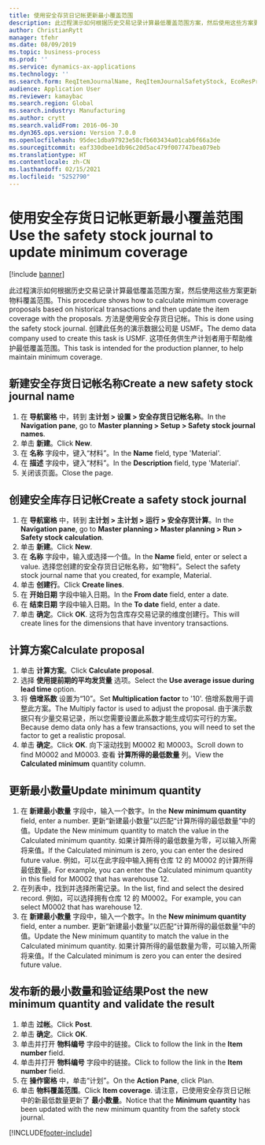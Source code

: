 ```yaml
---
title: 使用安全存货日记帐更新最小覆盖范围
description: 此过程演示如何根据历史交易记录计算最低覆盖范围方案，然后使用这些方案更新物料覆盖范围。
author: ChristianRytt
manager: tfehr
ms.date: 08/09/2019
ms.topic: business-process
ms.prod: ''
ms.service: dynamics-ax-applications
ms.technology: ''
ms.search.form: ReqItemJournalName, ReqItemJournalSafetyStock, EcoResProductInformationDialog, EcoResProductDetailsExtended, ReqItemTable
audience: Application User
ms.reviewer: kamaybac
ms.search.region: Global
ms.search.industry: Manufacturing
ms.author: crytt
ms.search.validFrom: 2016-06-30
ms.dyn365.ops.version: Version 7.0.0
ms.openlocfilehash: 95dec1dba97923e58cfb603434a01cab6f66a3de
ms.sourcegitcommit: eaf330dbee1db96c20d5ac479f007747bea079eb
ms.translationtype: HT
ms.contentlocale: zh-CN
ms.lasthandoff: 02/15/2021
ms.locfileid: "5252790"
---
```

# <a name="use-the-safety-stock-journal-to-update-minimum-coverage"></a><span data-ttu-id="cd84b-103">使用安全存货日记帐更新最小覆盖范围</span><span class="sxs-lookup"><span data-stu-id="cd84b-103">Use the safety stock journal to update minimum coverage</span></span>

[!include [banner](../../includes/banner.md)]

<span data-ttu-id="cd84b-104">此过程演示如何根据历史交易记录计算最低覆盖范围方案，然后使用这些方案更新物料覆盖范围。</span><span class="sxs-lookup"><span data-stu-id="cd84b-104">This procedure shows how to calculate minimum coverage proposals based on historical transactions and then update the item coverage with the proposals.</span></span> <span data-ttu-id="cd84b-105">方法是使用安全存货日记帐。</span><span class="sxs-lookup"><span data-stu-id="cd84b-105">This is done using the safety stock journal.</span></span> <span data-ttu-id="cd84b-106">创建此任务的演示数据公司是 USMF。</span><span class="sxs-lookup"><span data-stu-id="cd84b-106">The demo data company used to create this task is USMF.</span></span> <span data-ttu-id="cd84b-107">这项任务供生产计划者用于帮助维护最低覆盖范围。</span><span class="sxs-lookup"><span data-stu-id="cd84b-107">This task is intended for the production planner, to help maintain minimum coverage.</span></span>


## <a name="create-a-new-safety-stock-journal-name"></a><span data-ttu-id="cd84b-108">新建安全存货日记帐名称</span><span class="sxs-lookup"><span data-stu-id="cd84b-108">Create a new safety stock journal name</span></span>
1. <span data-ttu-id="cd84b-109">在 **导航窗格** 中，转到 **主计划 > 设置 > 安全存货日记帐名称**。</span><span class="sxs-lookup"><span data-stu-id="cd84b-109">In the **Navigation pane**, go to **Master planning > Setup > Safety stock journal names**.</span></span>
2. <span data-ttu-id="cd84b-110">单击 **新建**。</span><span class="sxs-lookup"><span data-stu-id="cd84b-110">Click **New**.</span></span>
3. <span data-ttu-id="cd84b-111">在 **名称** 字段中，键入“材料”。</span><span class="sxs-lookup"><span data-stu-id="cd84b-111">In the **Name** field, type 'Material'.</span></span>
4. <span data-ttu-id="cd84b-112">在 **描述** 字段中，键入“材料”。</span><span class="sxs-lookup"><span data-stu-id="cd84b-112">In the **Description** field, type 'Material'.</span></span>
5. <span data-ttu-id="cd84b-113">关闭该页面。</span><span class="sxs-lookup"><span data-stu-id="cd84b-113">Close the page.</span></span>

## <a name="create-a-safety-stock-journal"></a><span data-ttu-id="cd84b-114">创建安全库存日记帐</span><span class="sxs-lookup"><span data-stu-id="cd84b-114">Create a safety stock journal</span></span>
1. <span data-ttu-id="cd84b-115">在 **导航窗格** 中，转到 **主计划 > 主计划 > 运行 > 安全存货计算**。</span><span class="sxs-lookup"><span data-stu-id="cd84b-115">In the **Navigation pane**, go to **Master planning > Master planning > Run > Safety stock calculation**.</span></span>
2. <span data-ttu-id="cd84b-116">单击 **新建**。</span><span class="sxs-lookup"><span data-stu-id="cd84b-116">Click **New**.</span></span>
3. <span data-ttu-id="cd84b-117">在 **名称** 字段中，输入或选择一个值。</span><span class="sxs-lookup"><span data-stu-id="cd84b-117">In the **Name** field, enter or select a value.</span></span> <span data-ttu-id="cd84b-118">选择您创建的安全存货日记帐名称，如“物料”。</span><span class="sxs-lookup"><span data-stu-id="cd84b-118">Select the safety stock journal name that you created, for example, Material.</span></span>  
4. <span data-ttu-id="cd84b-119">单击 **创建行**。</span><span class="sxs-lookup"><span data-stu-id="cd84b-119">Click **Create lines**.</span></span>
5. <span data-ttu-id="cd84b-120">在 **开始日期** 字段中输入日期。</span><span class="sxs-lookup"><span data-stu-id="cd84b-120">In the **From date** field, enter a date.</span></span>  
6. <span data-ttu-id="cd84b-121">在 **结束日期** 字段中输入日期。</span><span class="sxs-lookup"><span data-stu-id="cd84b-121">In the **To date** field, enter a date.</span></span>
7. <span data-ttu-id="cd84b-122">单击 **确定**。</span><span class="sxs-lookup"><span data-stu-id="cd84b-122">Click **OK**.</span></span> <span data-ttu-id="cd84b-123">这将为包含库存交易记录的维度创建行。</span><span class="sxs-lookup"><span data-stu-id="cd84b-123">This will create lines for the dimensions that have inventory transactions.</span></span>  

## <a name="calculate-proposal"></a><span data-ttu-id="cd84b-124">计算方案</span><span class="sxs-lookup"><span data-stu-id="cd84b-124">Calculate proposal</span></span>
1. <span data-ttu-id="cd84b-125">单击 **计算方案**。</span><span class="sxs-lookup"><span data-stu-id="cd84b-125">Click **Calculate proposal**.</span></span>
2. <span data-ttu-id="cd84b-126">选择 **使用提前期的平均发货量** 选项。</span><span class="sxs-lookup"><span data-stu-id="cd84b-126">Select the **Use average issue during lead time** option.</span></span>
3. <span data-ttu-id="cd84b-127">将 **倍增系数** 设置为“10”。</span><span class="sxs-lookup"><span data-stu-id="cd84b-127">Set **Multiplication factor** to '10'.</span></span> <span data-ttu-id="cd84b-128">倍增系数用于调整此方案。</span><span class="sxs-lookup"><span data-stu-id="cd84b-128">The Multiply factor is used to adjust the proposal.</span></span> <span data-ttu-id="cd84b-129">由于演示数据只有少量交易记录，所以您需要设置此系数才能生成切实可行的方案。</span><span class="sxs-lookup"><span data-stu-id="cd84b-129">Because demo data only has a few transactions, you will need to set the factor to get a realistic proposal.</span></span>  
4. <span data-ttu-id="cd84b-130">单击 **确定**。</span><span class="sxs-lookup"><span data-stu-id="cd84b-130">Click **OK**.</span></span> <span data-ttu-id="cd84b-131">向下滚动找到 M0002 和 M0003。</span><span class="sxs-lookup"><span data-stu-id="cd84b-131">Scroll down to find M0002 and M0003.</span></span> <span data-ttu-id="cd84b-132">查看 **计算所得的最低数量** 列。</span><span class="sxs-lookup"><span data-stu-id="cd84b-132">View the **Calculated minimum** quantity column.</span></span>   

## <a name="update-minimum-quantity"></a><span data-ttu-id="cd84b-133">更新最小数量</span><span class="sxs-lookup"><span data-stu-id="cd84b-133">Update minimum quantity</span></span>
1. <span data-ttu-id="cd84b-134">在 **新建最小数量** 字段中，输入一个数字。</span><span class="sxs-lookup"><span data-stu-id="cd84b-134">In the **New minimum quantity** field, enter a number.</span></span> <span data-ttu-id="cd84b-135">更新“新建最小数量”以匹配“计算所得的最低数量”中的值。</span><span class="sxs-lookup"><span data-stu-id="cd84b-135">Update the New minimum quantity to match the value in the Calculated minimum quantity.</span></span> <span data-ttu-id="cd84b-136">如果计算所得的最低数量为零，可以输入所需将来值。</span><span class="sxs-lookup"><span data-stu-id="cd84b-136">If the Calculated minimum is zero,  you can enter the desired future value.</span></span> <span data-ttu-id="cd84b-137">例如，可以在此字段中输入拥有仓库 12 的 M0002 的计算所得最低数量。</span><span class="sxs-lookup"><span data-stu-id="cd84b-137">For example, you can enter the Calculated minimum quantity in this field for M0002 that has warehouse 12.</span></span>  
2. <span data-ttu-id="cd84b-138">在列表中，找到并选择所需记录。</span><span class="sxs-lookup"><span data-stu-id="cd84b-138">In the list, find and select the desired record.</span></span> <span data-ttu-id="cd84b-139">例如，可以选择拥有仓库 12 的 M0002。</span><span class="sxs-lookup"><span data-stu-id="cd84b-139">For example, you can select M0002 that has warehouse 12.</span></span>  
3. <span data-ttu-id="cd84b-140">在 **新建最小数量** 字段中，输入一个数字。</span><span class="sxs-lookup"><span data-stu-id="cd84b-140">In the **New minimum quantity** field, enter a number.</span></span> <span data-ttu-id="cd84b-141">更新“新建最小数量”以匹配“计算所得的最低数量”中的值。</span><span class="sxs-lookup"><span data-stu-id="cd84b-141">Update the New minimum quantity to match the value in the Calculated minimum quantity.</span></span> <span data-ttu-id="cd84b-142">如果计算所得的最低数量为零，可以输入所需将来值。</span><span class="sxs-lookup"><span data-stu-id="cd84b-142">If the Calculated minimum is zero you can enter the desired future value.</span></span>  

## <a name="post-the-new-minimum-quantity-and-validate-the-result"></a><span data-ttu-id="cd84b-143">发布新的最小数量和验证结果</span><span class="sxs-lookup"><span data-stu-id="cd84b-143">Post the new minimum quantity and validate the result</span></span>
1. <span data-ttu-id="cd84b-144">单击 **过帐**。</span><span class="sxs-lookup"><span data-stu-id="cd84b-144">Click **Post**.</span></span>
2. <span data-ttu-id="cd84b-145">单击 **确定**。</span><span class="sxs-lookup"><span data-stu-id="cd84b-145">Click **OK**.</span></span>
3. <span data-ttu-id="cd84b-146">单击并打开 **物料编号** 字段中的链接。</span><span class="sxs-lookup"><span data-stu-id="cd84b-146">Click to follow the link in the **Item number** field.</span></span>
4. <span data-ttu-id="cd84b-147">单击并打开 **物料编号** 字段中的链接。</span><span class="sxs-lookup"><span data-stu-id="cd84b-147">Click to follow the link in the **Item number** field.</span></span>
5. <span data-ttu-id="cd84b-148">在 **操作窗格** 中，单击“计划”。</span><span class="sxs-lookup"><span data-stu-id="cd84b-148">On the **Action Pane**, click Plan.</span></span>
6. <span data-ttu-id="cd84b-149">单击 **物料覆盖范围**。</span><span class="sxs-lookup"><span data-stu-id="cd84b-149">Click **Item coverage**.</span></span> <span data-ttu-id="cd84b-150">请注意，已使用安全存货日记帐中的新最低数量更新了 **最小数量**。</span><span class="sxs-lookup"><span data-stu-id="cd84b-150">Notice that the **Minimum quantity** has been updated with the new minimum quantity from the safety stock journal.</span></span>  



[!INCLUDE[footer-include](../../../includes/footer-banner.md)]